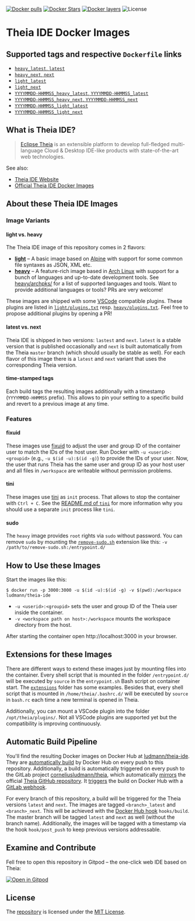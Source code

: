 [![Docker pulls](https://img.shields.io/docker/pulls/ludmann/theia-ide.svg?maxAge=3600)](https://hub.docker.com/r/ludmann/theia-ide/) [![Docker Stars](https://img.shields.io/docker/stars/ludmann/theia-ide.svg?maxAge=3600)](https://hub.docker.com/r/ludmann/theia-ide/) [![Docker layers](https://images.microbadger.com/badges/image/ludmann/theia-ide.svg)](https://microbadger.com/images/ludmann/theia-ide) ![License](https://img.shields.io/badge/License-MIT-blue.svg?maxAge=3600)

# Theia IDE Docker Images


## Supported tags and respective `Dockerfile` links

- [`heavy_latest`, `latest`](https://github.com/corneliusludmann/theia-docker/blob/master/heavy/Dockerfile)
- [`heavy_next`, `next`](https://github.com/corneliusludmann/theia-docker/blob/master/heavy/Dockerfile)
- [`light_latest`](https://github.com/corneliusludmann/theia-docker/blob/master/light/Dockerfile)
- [`light_next`](https://github.com/corneliusludmann/theia-docker/blob/master/light/Dockerfile)
- [`YYYYMMDD-HHMMSS_heavy_latest`, `YYYYMMDD-HHMMSS_latest`](https://github.com/corneliusludmann/theia-docker/blob/master/heavy/Dockerfile)
- [`YYYYMMDD-HHMMSS_heavy_next`, `YYYYMMDD-HHMMSS_next`](https://github.com/corneliusludmann/theia-docker/blob/master/heavy/Dockerfile)
- [`YYYYMMDD-HHMMSS_light_latest`](https://github.com/corneliusludmann/theia-docker/blob/master/light/Dockerfile)
- [`YYYYMMDD-HHMMSS_light_next`](https://github.com/corneliusludmann/theia-docker/blob/master/light/Dockerfile)


## What is Theia IDE?

> [Eclipse Theia](https://github.com/eclipse-theia/theia) is an extensible platform to develop full-fledged multi-language Cloud & Desktop IDE-like products with state-of-the-art web technologies.

See also:
- [Theia IDE Website](https://theia-ide.org/)
- [Official Theia IDE Docker Images](https://hub.docker.com/r/theiaide/theia/)

## About these Theia IDE Images

### Image Variants

#### light vs. heavy
The Theia IDE image of this repository comes in 2 flavors:
- [**light**](https://github.com/corneliusludmann/theia-docker/blob/master/light/Dockerfile) – A basic image based on [Alpine](https://alpinelinux.org/) with support for some common file syntaxes as JSON, XML etc.
- [**heavy**](https://github.com/corneliusludmann/theia-docker/blob/master/heavy/Dockerfile) – A feature-rich image based in [Arch Linux](https://www.archlinux.org/) with support for a bunch of languages and up-to-date development tools. See [heavy/archpks/](https://github.com/corneliusludmann/theia-docker/tree/master/heavy/archpks) for a list of supported languages and tools. Want to provide additional languages or tools? PRs are very welcome!

These images are shipped with some [VSCode](https://github.com/microsoft/vscode) compatible plugins. These plugins are listed in [`light/plugins.txt`](https://github.com/corneliusludmann/theia-docker/blob/master/light/plugins.txt) resp. [`heavy/plugins.txt`](https://github.com/corneliusludmann/theia-docker/blob/master/heavy/plugins.txt). Feel free to propose additional plugins by opening a PR!

#### latest vs. next
Theia IDE is shipped in two versions: `lastest` and `next`. `latest` is a stable version that is published occasionally and `next` is built automatically from the Theia `master` branch (which should usually be stable as well). For each flavor of this image there is a `latest` and `next` variant that uses the corresponding Theia version.

#### time-stamped tags
Each build tags the resulting images additionally with a timestamp (`YYYYMMDD-HHMMSS` prefix). This allows to pin your setting to a specific build and revert to a previous image at any time.

### Features

#### fixuid
These images use [fixuid](https://github.com/boxboat/fixuid) to adjust the user and group ID of the container user to match the IDs of the host user. Run Docker with `-u <userid>:<groupid>` (e.g., `-u $(id -u):$(id -g)`) to provide the IDs of your user. Now, the user that runs Theia has the same user and group ID as your host user and all files in `/workspace` are writeable without permission problems.

#### tini
These images use [tini](https://github.com/krallin/tini) as `init` process. That allows to stop the container with `Ctrl + C`. See the [README.md of `tini`](https://github.com/krallin/tini/blob/master/README.md) for more information why you should use a separate `init` process like `tini`.

#### sudo
The `heavy` image provides `root` rights via `sudo` without password. You can remove `sudo` by mounting the [`remove-sudo.sh`](https://github.com/corneliusludmann/theia-docker/blob/master/extensions/entrypoint.d/remove-sudo.sh) extension like this: `-v /path/to/remove-sudo.sh:/entrypoint.d/`


## How to Use these Images

Start the images like this:

```shell
$ docker run -p 3000:3000 -u $(id -u):$(id -g) -v $(pwd):/workspace ludmann/theia-ide
```

* `-u <userid>:<groupid>` sets the user and group ID of the Theia user inside the container.
* `-v <workspace path on host>:/workspace` mounts the workspace directory from the host.

After starting the container open http://localhost:3000 in your browser.

## Extensions for these Images

There are different ways to extend these images just by mounting files into the container. Every shell script that is mounted in the folder `/entrypoint.d/` will be executed by `source` in the `entrypoint.sh` Bash script on container start. The [`extensions`](https://github.com/corneliusludmann/theia-docker/tree/master/extensions/entrypoint.d) folder has some examples. Besides that, every shell script that is mounted in `/home/theia/.bashrc.d/` will be executed by `source` in `bash.rc` each time a new terminal is opened in Theia.

Additionally, you can mount a VSCode plugin into the folder `/opt/theia/plugins/`. Not all VSCode plugins are supported yet but the compatibility is improving continuously.


## Automatic Build Pipeline

You'll find the resulting Docker images on Docker Hub at [ludmann/theia-ide](https://hub.docker.com/r/ludmann/theia-ide). They are [automatically build](https://docs.docker.com/docker-hub/builds/) by Docker Hub on every push to this repository. Additionally, a build is automatically triggered on every push to the GitLab project [corneliusludmann/theia](https://gitlab.com/corneliusludmann/theia), which automatically [mirrors](https://gitlab.com/help/user/project/repository/repository_mirroring.md) the official [Theia GitHub repository](https://github.com/eclipse-theia/theia). It [triggers](https://docs.docker.com/docker-hub/webhooks/) the build on Docker Hub with a [GitLab webhook](https://gitlab.com/help/user/project/integrations/webhooks).

For every branch of this repository, a build will be triggered for the Theia versions `latest` and `next`. The images are tagged `<branch>_latest` and `<branch>_next`. This will be achieved with the [Docker Hub hook](https://docs.docker.com/docker-hub/builds/advanced/) `hooks/build`. The master branch will be tagged `latest` and `next` as well (without the branch name). Additionally, the images will be tagged with a timestamp via the hook `hook/post_push` to keep previous versions addressable.


## Examine and Contribute

Fell free to open this repository in Gitpod – the one-click web IDE based on Theia:

[![Open in Gitpod](https://gitpod.io/button/open-in-gitpod.svg)](https://gitpod.io/#https://github.com/corneliusludmann/theia-docker)

## License
The [repository](https://github.com/corneliusludmann/texlive-docker) is licensed under the [MIT License](https://github.com/corneliusludmann/texlive-docker/blob/master/LICENSE).
